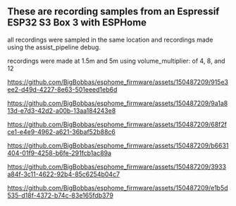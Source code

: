 ## These are recording samples from an Espressif ESP32 S3 Box 3 with ESPHome

all recordings were sampled in the same location and recordings made using the assist_pipeline debug.

recordings were made at 1.5m and 5m using volume_multiplier: of 4, 8, and 12


https://github.com/BigBobbas/esphome_firmware/assets/150487209/915e3ee2-d49d-4227-8e63-501eeed1eb6d



https://github.com/BigBobbas/esphome_firmware/assets/150487209/9a1a813d-e7d3-42d2-a00b-13aa184243e8



https://github.com/BigBobbas/esphome_firmware/assets/150487209/68f2fce1-e4e9-4962-a621-36baf52b88c6



https://github.com/BigBobbas/esphome_firmware/assets/150487209/b6631404-01f9-4258-b6fe-291fcb1ac89a



https://github.com/BigBobbas/esphome_firmware/assets/150487209/3933a84f-3c11-4622-92b4-85c6254b04c7



https://github.com/BigBobbas/esphome_firmware/assets/150487209/e1b5d535-d18f-4372-b74c-83e165fdb379

